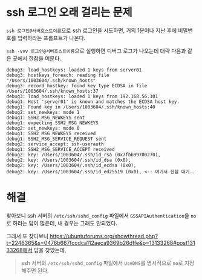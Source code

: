 # ssh 로그인 오래 걸리는 문제

`ssh 로그인@서버호스트이름`으로 ssh 로그인을 시도하면, 거의 1분이나 지난 후에 비밀번호를 입력하라는 프롬프트가 나온다.

`ssh -vvv 로그인@서버호스트이름`으로 실행하면 디버그 로그가 나오는데 대략 다음과 같은 곳에서 한참을 머문다.

```
debug3: load_hostkeys: loaded 1 keys from server01
debug3: hostkeys_foreach: reading file "/Users/1003604/.ssh/known_hosts"
debug3: record_hostkey: found key type ECDSA in file /Users/1003604/.ssh/known_hosts:37
debug3: load_hostkeys: loaded 1 keys from 192.168.56.101
debug1: Host 'server01' is known and matches the ECDSA host key.
debug1: Found key in /Users/1003604/.ssh/known_hosts:40
debug2: set_newkeys: mode 1
debug1: SSH2_MSG_NEWKEYS sent
debug1: expecting SSH2_MSG_NEWKEYS
debug2: set_newkeys: mode 0
debug1: SSH2_MSG_NEWKEYS received
debug1: SSH2_MSG_SERVICE_REQUEST sent
debug2: service_accept: ssh-userauth
debug1: SSH2_MSG_SERVICE_ACCEPT received
debug2: key: /Users/1003604/.ssh/id_rsa (0x7fbb99700270),
debug2: key: /Users/1003604/.ssh/id_dsa (0x0),
debug2: key: /Users/1003604/.ssh/id_ecdsa (0x0),
debug2: key: /Users/1003604/.ssh/id_ed25519 (0x0), <-- 여기서 한참 대기..
```

# 해결

찾아보니 ssh 서버의 `/etc/ssh/sshd_config` 파일에서 `GSSAPIAuthentication`을 `no`로 하라는 답이 많은데, 내 경우는 그래도 안되었다.

그래서 또 찾다보니 https://ubuntuforums.org/showthread.php?t=2246365&s=0476b667fccdca112aeca9369b26dffe&p=13133268#post13133268에서 답을 찾았는데, 

>ssh 서버의 `/etc/ssh/sshd_config` 파일에서 `UseDNS`를 명시적으로 `no`로 지정해주면 된다.

